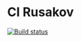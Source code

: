 
# CI Rusakov 
[![Build status](https://ci.appveyor.com/api/projects/status/shgpba4lsgrsgf7d?svg=true)](https://ci.appveyor.com/project/AndryRusff/aqa-1-2)
